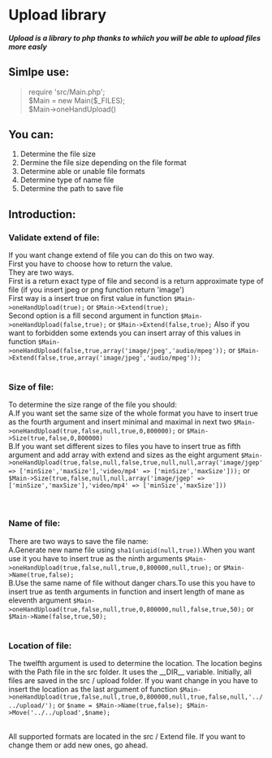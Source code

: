 <h1>Upload library</h1>
<h5>Upload is a library to php thanks to whiich 
you will be able to upload files more easly</h5>

<h2>Simlpe use:</h2>
<blockquote>
require 'src/Main.php';<br>
$Main = new Main($_FILES);<br>
$Main->oneHandUpload()</blockquote>

<h2>You can:</h2>
<ol>
<li>Determine the file size</li>
<li>Dermine the file size depending on the file format</li>
<li>Determine able or unable file formats</li>
<li>Determine type of name file</li>
<li>Determine the path to save file</li>
</ol>

<h2>Introduction:</h2>
<h3>Validate extend of file:</h3>
If you want change extend of file you can do this on two way.<br>
First you have to choose how to return the value.<br>
They are two ways.<br>First is a return exact type of file and second is a return approximate type of file (if you insert jpeg or png function return 'image')<br>
First way is a insert true on first value in function <code>$Main->oneHandUpload(true);</code> or <code>$Main->Extend(true);</code><br>
Second option is a fill second argument in function <code>$Main->oneHandUpload(false,true);</code> or <code>$Main->Extend(false,true);</code>
Also if you want to forbidden some extends you can insert array of this values in function <code>$Main->oneHandUpload(false,true,array('image/jpeg','audio/mpeg'));</code> or <code>$Main->Extend(false,true,array('image/jpeg','audio/mpeg'));</code>
<br>
<br>
<h3>Size of file:</h3>
To determine the size range of the file you should:<br>
A.If you want set the same size of the whole format you have
to insert true as the fourth argument and insert minimal and maximal in 
next two <code>$Main->oneHandUpload(true,false,null,true,0,800000);</code> or <code>$Main->Size(true,false,0,800000)</code><br>
B.If you want set different sizes to files you have to insert true as 
fifth argument and add array with extend and sizes as the 
eight argument <code>$Main->oneHandUpload(true,false,null,false,true,null,null,array('image/jgep' => ['minSize','maxSize'],'video/mp4' => ['minSize','maxSize']));</code> or <code>$Main->Size(true,false,null,null,array('image/jgep' => ['minSize','maxSize'],'video/mp4' => ['minSize','maxSize']))</code><br>
<br>
<br>
<h3>Name of file:</h3>
There are two ways to save the file name:<br>
A.Generate new name file using <code>sha1(uniqid(null,true))</code>.When you want use it you have to insert true as the ninth arguments <code>$Main->oneHandUpload(true,false,null,true,0,800000,null,true);</code> or <code>$Main->Name(true,false);</code><br>
B.Use the same name of file without danger chars.To use this you have to insert true as tenth arguments in function and insert length of mane as eleventh argument <code>$Main->oneHandUpload(true,false,null,true,0,800000,null,false,true,50);</code> or <code>$Main->Name(false,true,50);</code>
<br>
<br>
<h3>Location of file:</h3>
The twelfth argument is used to determine the location.
The location begins with the Path file in the src folder.
It uses the __DIR__ variable.
Initially, all files are saved in the src / upload folder.
If you want change in you have to insert the location as the last argument of function <code>$Main->oneHandUpload(true,false,null,true,0,800000,null,true,false,null,'../../upload/');</code> or <code>$name = $Main->Name(true,false); $Main->Move('../../upload',$name);</code><br><br>


All supported formats are located in the src / Extend file. If you want to change them or add new ones, go ahead.